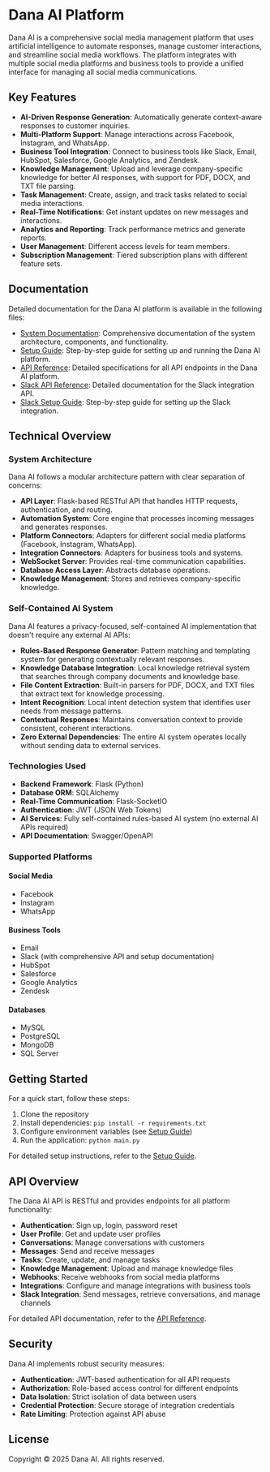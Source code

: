 # Dana AI Platform

Dana AI is a comprehensive social media management platform that uses artificial intelligence to automate responses, manage customer interactions, and streamline social media workflows. The platform integrates with multiple social media platforms and business tools to provide a unified interface for managing all social media communications.

## Key Features

- **AI-Driven Response Generation**: Automatically generate context-aware responses to customer inquiries.
- **Multi-Platform Support**: Manage interactions across Facebook, Instagram, and WhatsApp.
- **Business Tool Integration**: Connect to business tools like Slack, Email, HubSpot, Salesforce, Google Analytics, and Zendesk.
- **Knowledge Management**: Upload and leverage company-specific knowledge for better AI responses, with support for PDF, DOCX, and TXT file parsing.
- **Task Management**: Create, assign, and track tasks related to social media interactions.
- **Real-Time Notifications**: Get instant updates on new messages and interactions.
- **Analytics and Reporting**: Track performance metrics and generate reports.
- **User Management**: Different access levels for team members.
- **Subscription Management**: Tiered subscription plans with different feature sets.

## Documentation

Detailed documentation for the Dana AI platform is available in the following files:

- [System Documentation](DOCUMENTATION.md): Comprehensive documentation of the system architecture, components, and functionality.
- [Setup Guide](SETUP_GUIDE.md): Step-by-step guide for setting up and running the Dana AI platform.
- [API Reference](API_REFERENCE.md): Detailed specifications for all API endpoints in the Dana AI platform.
- [Slack API Reference](API_REFERENCE_SLACK.md): Detailed documentation for the Slack integration API.
- [Slack Setup Guide](SLACK_SETUP_GUIDE.md): Step-by-step guide for setting up the Slack integration.

## Technical Overview

### System Architecture

Dana AI follows a modular architecture pattern with clear separation of concerns:

- **API Layer**: Flask-based RESTful API that handles HTTP requests, authentication, and routing.
- **Automation System**: Core engine that processes incoming messages and generates responses.
- **Platform Connectors**: Adapters for different social media platforms (Facebook, Instagram, WhatsApp).
- **Integration Connectors**: Adapters for business tools and systems.
- **WebSocket Server**: Provides real-time communication capabilities.
- **Database Access Layer**: Abstracts database operations.
- **Knowledge Management**: Stores and retrieves company-specific knowledge.

### Self-Contained AI System

Dana AI features a privacy-focused, self-contained AI implementation that doesn't require any external AI APIs:

- **Rules-Based Response Generator**: Pattern matching and templating system for generating contextually relevant responses.
- **Knowledge Database Integration**: Local knowledge retrieval system that searches through company documents and knowledge base.
- **File Content Extraction**: Built-in parsers for PDF, DOCX, and TXT files that extract text for knowledge processing.
- **Intent Recognition**: Local intent detection system that identifies user needs from message patterns.
- **Contextual Responses**: Maintains conversation context to provide consistent, coherent interactions.
- **Zero External Dependencies**: The entire AI system operates locally without sending data to external services.

### Technologies Used

- **Backend Framework**: Flask (Python)
- **Database ORM**: SQLAlchemy
- **Real-Time Communication**: Flask-SocketIO
- **Authentication**: JWT (JSON Web Tokens)
- **AI Services**: Fully self-contained rules-based AI system (no external AI APIs required)
- **API Documentation**: Swagger/OpenAPI

### Supported Platforms

#### Social Media

- Facebook
- Instagram
- WhatsApp

#### Business Tools

- Email
- Slack (with comprehensive API and setup documentation)
- HubSpot
- Salesforce
- Google Analytics
- Zendesk

#### Databases

- MySQL
- PostgreSQL
- MongoDB
- SQL Server

## Getting Started

For a quick start, follow these steps:

1. Clone the repository
2. Install dependencies: `pip install -r requirements.txt`
3. Configure environment variables (see [Setup Guide](SETUP_GUIDE.md))
4. Run the application: `python main.py`

For detailed setup instructions, refer to the [Setup Guide](SETUP_GUIDE.md).

## API Overview

The Dana AI API is RESTful and provides endpoints for all platform functionality:

- **Authentication**: Sign up, login, password reset
- **User Profile**: Get and update user profiles
- **Conversations**: Manage conversations with customers
- **Messages**: Send and receive messages
- **Tasks**: Create, update, and manage tasks
- **Knowledge Management**: Upload and manage knowledge files
- **Webhooks**: Receive webhooks from social media platforms
- **Integrations**: Configure and manage integrations with business tools
- **Slack Integration**: Send messages, retrieve conversations, and manage channels

For detailed API documentation, refer to the [API Reference](API_REFERENCE.md).

## Security

Dana AI implements robust security measures:

- **Authentication**: JWT-based authentication for all API requests
- **Authorization**: Role-based access control for different endpoints
- **Data Isolation**: Strict isolation of data between users
- **Credential Protection**: Secure storage of integration credentials
- **Rate Limiting**: Protection against API abuse

## License

Copyright © 2025 Dana AI. All rights reserved.